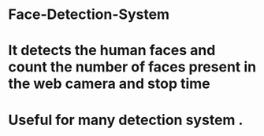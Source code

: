 # Face-Detection-System
# It detects the human faces and count the number of faces present in the web camera and stop time
# Useful for many detection system .
